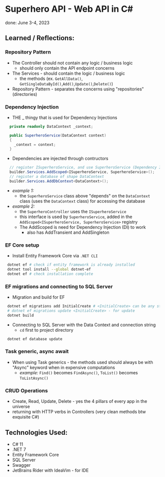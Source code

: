 # Superhero API - Web API in C#
done: June 3-4, 2023

## Learned / Reflections:

### Repository Pattern
- The Controller should not contain any logic / business logic
  - should only contain the API endpoint concerns
- The Services - should contain the logic / business logic
  - the methods (ex. `GetAllData()`, `GetSingleDataById()`,`Add()`,`Update()`,`Delete()`)
- Repository Pattern - separates the concerns using "repositories" (directories)

### Dependency Injection

- THE _ thingy that is used for Dependency Injections
```csharp
  private readonly DataContext _context;

  public SuperheroService(DataContext context)
  {
    _context = context;
  }
```
- Dependencies are injected through contructors
```csharp
  // register ISuperheroService, and use SuperheroService (Dependency Injection)
  builder.Services.AddScoped<ISuperheroService, SuperheroService>();
  // register a database of shape DataContext
  builder.Services.AddDbContext<DataContext>();
```
  - *example 1:* 
    - the `SuperheroService` class above "depends" on the `DataContext`
class (uses the `DataContext` class) for accessing the database
  - *example 2:*
    - the `SuperheroController` uses the `ISuperheroService` 
    - this interface is used by `SuperheroService`,
    added in the `AddScoped<ISuperheroService, SuperheroService>` registry 
    - The AddScoped is need for Dependency Injection (DI) to work
      - also has AddTransient and AddSingleton

### EF Core setup
- Install Entity Framework Core via `.NET CLI`
```bash
 dotnet ef # check if entity framework is already installed
 dotnet tool install --global dotnet-ef
 dotnet ef # check installation complete
```

### EF migrations and connecting to SQL Server
- Migration and build for EF
```bash
 dotnet ef migrations add InitialCreate # <InitialCreate> can be any string like in git commit
 # dotnet ef migrations update <InitialCreate> - for update
 dotnet build
```
- Connecting to SQL Server with the Data Context and connection string
  - `cd` first to project directory
```bash
 dotnet ef database update
```

### Task generic, async await
- When using Task generics - the methods used should always be with "Async" keyword when in expensive computations
  - *example:* `Find()` becomes `FindAsync()`, `ToList()` becomes `ToListAsync()`

### CRUD Operations
- Create, Read, Update, Delete - yes the 4 pillars of every app in the universe
- returning with HTTP verbs in Controllers (very clean methods btw exquisite C#)

## Technologies Used:
- C# 11
- .NET 7
- Entity Framework Core
- SQL Server
- Swagger
- JetBrains Rider with IdeaVim - for IDE
